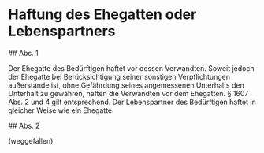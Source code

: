 # Haftung des Ehegatten oder Lebenspartners



\#\# Abs. 1

 Der Ehegatte des Bedürftigen haftet vor dessen Verwandten. Soweit jedoch der Ehegatte bei Berücksichtigung seiner sonstigen Verpflichtungen außerstande ist, ohne Gefährdung seines angemessenen Unterhalts den Unterhalt zu gewähren, haften die Verwandten vor dem Ehegatten. § 1607 Abs. 2 und 4 gilt entsprechend. Der Lebenspartner des Bedürftigen haftet in gleicher Weise wie ein Ehegatte.

\#\# Abs. 2

 (weggefallen) 

